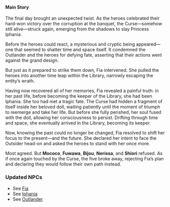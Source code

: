#### Main Story

The final day brought an unexpected twist. As the heroes celebrated their hard-won victory over the corruption at the banquet, the Curse—somehow still alive—struck again, emerging from the shadows to slay Princess Iphania.

Before the heroes could react, a mysterious and cryptic being appeared—one that seemed to shatter time and space itself. It condemned the Outlander and the heroes for defying fate, asserting that their actions went against the grand design.

But just as it prepared to strike them down, Fia intervened. She pulled the heroes into another time leap within the Library, narrowly escaping the entity’s wrath.

Having now recovered all of her memories, Fia revealed a painful truth: in her past life, before becoming the keeper of the Library, she had been Iphania. She too had met a tragic fate. The Curse had hidden a fragment of itself inside her beloved doll, waiting patiently until the moment of triumph to reemerge and take her life. But before she fully perished, her soul fused with the doll, allowing her consciousness to persist. Drifting through time and space, she eventually arrived in the Library, becoming its keeper.

Now, knowing the past could no longer be changed, Fia resolved to shift her focus to the present—and the future. She declared her intent to face the Outsider head-on and asked the heroes to stand with her once more.

Most agreed. But **Mococo**, **Fuwawa**, **Bijou**, **Nerissa**, and **Shiori** refused. As if once again touched by the Curse, the five broke away, rejecting Fia’s plan and declaring they would follow their own path instead.

### Updated NPCs

- See [Fia](#node:fia)
- See [Iphania](#node:iphania)
- See [Outlander](#node:outlander)
